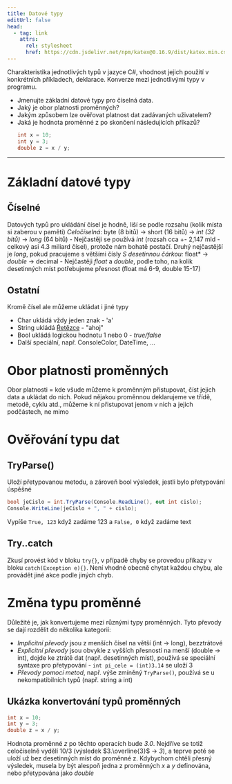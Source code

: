 ```yaml
---
title: Datové typy
editUrl: false
head:
  - tag: link
    attrs:
      rel: stylesheet
      href: https://cdn.jsdelivr.net/npm/katex@0.16.9/dist/katex.min.css
---
```


Charakteristika jednotlivých typů v jazyce C#, vhodnost jejich použití v konkrétních příkladech, deklarace. Konverze mezi jednotlivými typy v programu.

* Jmenujte základní datové typy pro číselná data.
* Jaký je obor platnosti proměnných?
* Jakým způsobem lze ověřovat platnost dat zadávaných uživatelem?
* Jaká je hodnota proměnné z po skončení následujících příkazů?
  ```cs
  int x = 10;  
  int y = 3;  
  double z = x / y;
  ```

***

# Základní datové typy

## Číselné

Datových typů pro ukládání čísel je hodně, liší se podle rozsahu (kolik místa si zaberou v paměti)
*Celočíselná*: byte (8 bitů) -> short (16 bitů) -> *int (32 bitů)* -> *long* (64 bitů)
\- Nejčastěji se používá *int* (rozsah cca +- 2,147 mld - celkový asi 4.3 miliard čísel), protože nám bohatě postačí. Druhý nejčastější je *long*, pokud pracujeme s většími čísly
*S desetinnou čárkou:* float\* -> *double* -> decimal
\- Nejčastěji *float* a *double*, podle toho, na kolik desetinných míst potřebujeme přesnost (float má 6-9, double 15-17)

## Ostatní

Kromě čísel ale můžeme ukládat i jiné typy

* Char ukládá vždy jeden znak - 'a'
* String ukládá [Řetězce](/notes/informatika/hotovo/řetězce) - "ahoj"
* Bool ukládá logickou hodnotu 1 nebo 0 - *true/false*
* Další speciální, např. ConsoleColor, DateTime, ...

# Obor platnosti proměnných

Obor platnosti = kde všude můžeme k proměnným přistupovat, číst jejich data a ukládat do nich. Pokud nějakou proměnnou deklarujeme ve třídě, metodě, cyklu atd., můžeme k ní přistupovat jenom v nich a jejich podčástech, ne mimo

# Ověřování typu dat

## TryParse()

Uloží přetypovanou metodu, a zároveň bool výsledek, jestli bylo přetypování úspěšné

```cs
bool jeCislo = int.TryParse(Console.ReadLine(), out int cislo);
Console.WriteLine(jeCislo + ", " + cislo);
```

Vypíše `True, 123` když zadáme 123 a `False, 0` když zadáme text

## Try..catch

Zkusí provést kód v bloku `try{}`, v případě chyby se provedou příkazy v bloku `catch(Exception e){}`. Není vhodné obecně chytat každou chybu, ale provádět jiné akce podle jiných chyb.

# Změna typu proměnné

Důležité je, jak konvertujeme mezi různými typy proměnných. Tyto převody se dají rozdělit do několika kategorií:

* *Implicitní převody* jsou z menších čísel na větší (int -> long), bezztrátové
* *Explicitní převody* jsou obvykle z vyšších přesností na menší (double -> int), dojde ke ztrátě dat (např. desetinných míst), používá se speciální syntaxe pro přetypování - `int pi_cele = (int)3.14` se uloží 3
* *Převody pomocí metod*, např. výše zmíněný `TryParse()`, používá se u nekompatibilních typů (např. string a int)

## Ukázka konvertování typů proměnných

```cs
int x = 10;  
int y = 3;  
double z = x / y;
```

Hodnota proměnné *z* po těchto operacích bude *3.0*. Nejdříve se totiž celočíselně vydělí 10/3 (výsledek $3.\overline{3}$ -> *3*), a teprve poté se uloží už bez desetinných míst do proměnné z. Kdybychom chtěli přesný výsledek, musela by být alespoň jedna z proměnných *x* a *y* definována, nebo přetypována jako *double*
